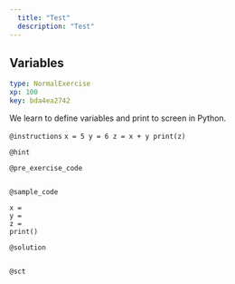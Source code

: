 ```yaml
---
  title: "Test"
  description: "Test"
---
```


## Variables

```yaml
type: NormalExercise 
xp: 100 
key: bda4ea2742   
```


We learn to define variables and print to screen in Python.


`@instructions`
`x = 5
y = 6
z = x + y
print(z)`

`@hint`


`@pre_exercise_code`

```{python}

```


`@sample_code`

```{python}
x =
y =
z =
print()
```

`@solution`

```{python}

```


`@sct`

```{python}

```

